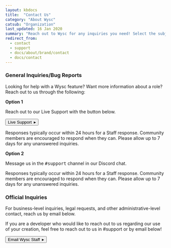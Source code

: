 ```yaml
---
layout: kbdocs
title:  "Contact Us"
category: "About Wysc"
catsub: "Organization"
last_updated: 16 Jan 2020
summary: "Reach out to Wysc for any inquiries you need! Select the subject matter below that best reflects the assistance you are looking for."
redirect_from:
  - contact
  - support
  - docs/about/brand/contact
  - docs/contact
---
```


### General Inquiries/Bug Reports

Looking for help with a Wysc feature? Want more information about a role? Reach out to us through the following:

<div class="card bg-dark m-2" markdown="1">
<div class="card-body">
<strong>Option 1</strong>
<p>Reach out to our Live Support with the button below.</p>
<p><button type="button" class="btn btn-outline-info" onclick="crate.toggle(true)">Live Support&ensp;&#9656;</button></p>
<p>Responses typically occur within 24 hours for a Staff response. Community members are encouraged to respond when they can. Please allow up to 7 days for any unanswered inquiries.</p>
</div>
</div>

<div class="card bg-dark m-2" markdown="1">
<div class="card-body">
<strong>Option 2</strong>
<p>Message us in the <kbd>#support</kbd> channel in our Discord chat.</p>
<p>Responses typically occur within 24 hours for a Staff response. Community members are encouraged to respond when they can. Please allow up to 7 days for any unanswered inquiries.</p>
</div>
</div>

### Official Inquiries

For business-level inquiries, legal requests, and other administrative-level contact, reach us by email below.

If you are a developer who would like to reach out to us regarding our use of your creation, feel free to reach out to us in #support or by email below!

<a href="mailto:wyscofficial@icloud.com" target="_blank" rel="noopener"><button type="button" class="btn btn-outline-info">Email Wysc Staff&ensp;&#9656;</button></a>
